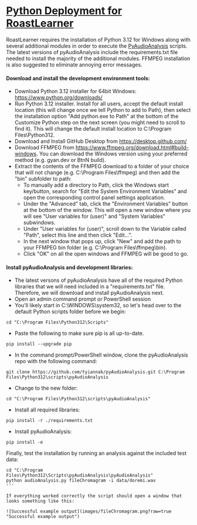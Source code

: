 # [Python Deployment for RoastLearner](#Python-Deployment-for-RoastLearner)
RoastLearner requires the installation of Python 3.12 for Windows along with several additional modules in order to execute the [PyAudioAnalysis](https://github.com/tyiannak/pyAudioAnalysis) scripts.  The latest versions of pyAudioAnalysis include the requirements.txt file needed to install the majority of the additional modules.  FFMPEG installation is also suggested to eliminate annoying error messages.

#### Download and install the development environment tools:

* Download Python 3.12 installer for 64bit Windows: https://www.python.org/downloads/
* Run Python 3.12 installer. Install for all users, accept the default install location (this will change once we tell Python to add to Path), then select the installation option "Add python.exe to Path" at the bottom of the Customize Python step on the next screen (you might need to scroll to find it).  This will change the default install location to C:\Program Files\Python312.
* Download and Install GitHub Desktop from https://desktop.github.com/
* Download FFMPEG from https://www.ffmpeg.org/download.html#build-windows.  You can download the Windows version using your preferred method (e.g. gyan.dev or BtnN build).
* Extract the contents of the FFMPEG download to a folder of your choice that will not change (e.g. C:\Program Files\ffmpeg) and then add the "bin" subfolder to path:
    * To manually add a directory to Path, click the Windows start key/button, search for "Edit the System Environment Variables" and open the corresponding control panel settings application.  
    * Under the "Advanced" tab, click the "Environment Variables" button at the bottom of the window.  This will open a new window where you will see "User variables for (user)" and "System Variables" subwindows.  
    * Under "User variables for (user)", scroll down to the Variable called "Path", select this line and then click "Edit...".  
    * In the next window that pops up, click "New" and add the path to your FFMPEG bin folder (e.g. C:\Program Files\ffmpeg\bin). 
    * Click "OK" on all the open windows and FFMPEG will be good to go.

#### Install pyAudioAnalysis and development libraries:
* The latest versons of pyAudioAnalysis have all of the required Python libraries that we will need included in a "requirements.txt" file.  Therefore, we will download and install pyAudioAnalysis next.
* Open an admin command prompt or PowerShell session
* You'll likely start in C:\WINDOWS\system32, so let's head over to the default Python scripts folder before we begin:

```
cd "C:\Program Files\Python312\Scripts"
```

* Paste the following to make sure pip is all up-to-date.

```
pip install --upgrade pip
```

* In the command prompt/PowerShell window, clone the pyAudioAnalysis repo with the following command:

```
git clone https://github.com/tyiannak/pyAudioAnalysis.git C:\Program Files\Python312\scripts\pyAudioAnalysis
```

* Change to the new folder:

```
cd "C:\Program Files\Python312\scripts\pyAudioAnalysis"
```

* Install all required libraries:

```
pip install -r ./requirements.txt
```

* Install pyAudioAnalysis:

```
pip install -e
```

Finally, test the installation by running an analysis against the included test data:

```
cd "C:\Program Files\Python312\Scripts\pyAudioAnalysis\pyAudioAnalysis"
python audioAnalysis.py fileChromagram -i data/doremi.wav
'''

If everything worked correctly the script should open a window that looks something like this:

![Successful example output](images/fileChromagram.png?raw=true "Successful example output")
